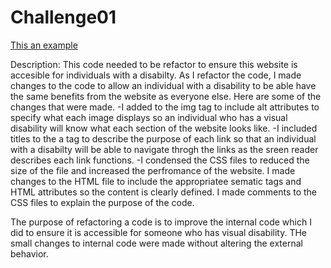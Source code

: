 # Challenge01
[This an example](https://github.com/jimen8930/Challenge01/edit/main/README.md)

Description:
This code needed to be refactor to ensure this website is accesible for individuals with a disabilty. As I refactor the code, I made changes to the code to allow an individual with a disability to be able have the same benefits from the website as everyone else. Here are some of the changes that were made.
-I added to the img tag to include alt attributes to specify what each image displays so an individual who has a visual disability will know what each section of the website looks like.
-I included titles to the a tag to describe the purpose of each link so that an individual with a disabilty will be able to navigate throgh the links as the sreen reader describes each link functions. 
-I condensed the CSS files to reduced the size of the file and increased the perfromance of the website.
I made changes to the HTML file to include the appropriatee sematic tags and HTML attributes so the content is clearly defined.
I made comments to the CSS files to explain the purpose of the code. 

The purpose of refactoring a code is to improve the internal code which I did to ensure it is accessible for someone who has visual disability. THe small changes to internal code were made without altering the external behavior. 
